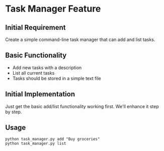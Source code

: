 # Task Manager Feature

## Initial Requirement
Create a simple command-line task manager that can add and list tasks.

## Basic Functionality
- Add new tasks with a description
- List all current tasks
- Tasks should be stored in a simple text file

## Initial Implementation
Just get the basic add/list functionality working first. We'll enhance it step by step.

## Usage
```
python task_manager.py add "Buy groceries"
python task_manager.py list
``` 